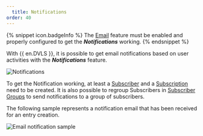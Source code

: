 ```yaml
---
  title: Notifications
order: 40
---
```

{% snippet icon.badgeInfo %} 
The [Email](/server/web-interface/administration/configuration/server-settings/general/email/) feature must be enabled and properly configured to get the ***Notifications*** working. 
{% endsnippet %}
 
With {{ en.DVLS }}, it is possible to get email notifications based on user activities with the ***Notifications*** feature.  

![Notifications](https://webdevolutions.azureedge.net/docs/en/server/ServerOp8153.png)  

To get the Notification working, at least a [Subscriber](/server/web-interface/administration/security-management/notifications/subscribers/) and a [Subscription](/server/web-interface/administration/security-management/notifications/subscriptions/) need to be created. It is also possible to regroup Subscribers in [Subscriber Groups](/server/web-interface/administration/security-management/notifications/subscriber-groups/) to send notifications to a group of subscribers.  

The following sample represents a notification email that has been received for an entry creation. 

![Email notification sample](https://webdevolutions.azureedge.net/docs/en/server/ServerOp8159.png)  
